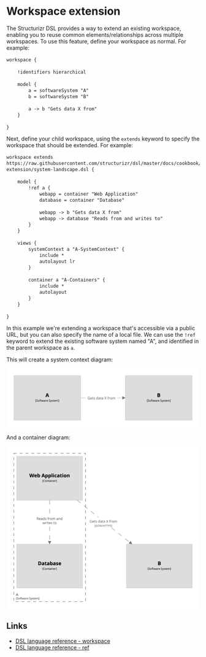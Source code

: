 # Workspace extension

The Structurizr DSL provides a way to extend an existing workspace, enabling you to reuse common elements/relationships across multiple workspaces. To use this feature, define your workspace as normal. For example:

```
workspace {

    !identifiers hierarchical

    model {
        a = softwareSystem "A"
        b = softwareSystem "B"
        
        a -> b "Gets data X from"
    }
        
}
```

Next, define your child workspace, using the `extends` keyword to specify the workspace that should be extended. For example:

```
workspace extends https://raw.githubusercontent.com/structurizr/dsl/master/docs/cookbook/workspace-extension/system-landscape.dsl {

    model {
        !ref a {
            webapp = container "Web Application"
            database = container "Database"
            
            webapp -> b "Gets data X from"
            webapp -> database "Reads from and writes to"
        }
    }
    
    views {
        systemContext a "A-SystemContext" {
            include *
            autolayout lr
        }

        container a "A-Containers" {
            include *
            autolayout
        }
    }
    
}
```

In this example we're extending a workspace that's accessible via a public URL, but you can also specify the name of a local file. We can use the `!ref` keyword to extend the existing software system named "A", and identified in the parent workspace as `a`.

This will create a system context diagram:

[![](A-SystemContext.png)](http://structurizr.com/dsl?src=https://raw.githubusercontent.com/structurizr/dsl/master/docs/cookbook/workspace-extension/a.dsl?view=A-SystemContext)

And a container diagram:

[![](A-Containers.png)](http://structurizr.com/dsl?src=https://raw.githubusercontent.com/structurizr/dsl/master/docs/cookbook/workspace-extension/a.dsl?view=A-Containers)

## Links

- [DSL language reference - workspace](https://github.com/structurizr/dsl/blob/master/docs/language-reference.md#workspace)
- [DSL language reference - ref](https://github.com/structurizr/dsl/blob/master/docs/language-reference.md#ref)